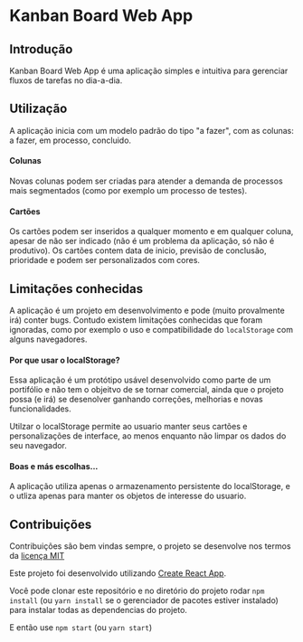 # Kanban Board Web App

## Introdução

Kanban Board Web App é uma aplicação simples e intuitiva para gerenciar fluxos de tarefas no dia-a-dia.

## Utilização

A aplicação inicia com um modelo padrão do tipo "a fazer", com as colunas: a fazer, em processo, concluido.

#### Colunas
Novas colunas podem ser criadas para atender a demanda de processos mais segmentados (como por exemplo um processo de testes).

#### Cartões
Os cartões podem ser inseridos a qualquer momento e em qualquer coluna, apesar de não ser indicado (não é um problema da aplicação, só não é produtivo).
Os cartões contem data de inicio, previsão de conclusão, prioridade e podem ser personalizados com cores.


## Limitações conhecidas
A aplicação é um projeto em desenvolvimento e pode (muito provalmente irá) conter bugs.
Contudo existem limitações conhecidas que foram ignoradas, como por exemplo o uso e compatibilidade do `localStorage` com alguns navegadores.

#### Por que usar o localStorage?

Essa aplicação é um protótipo usável desenvolvido como parte de um portifólio e não tem o objeitvo de se tornar comercial, ainda que o projeto possa (e irá) se desenolver ganhando correções, melhorias e novas funcionalidades.

Utilzar o localStorage permite ao usuario manter seus cartões e personalizações de interface, ao menos enquanto não limpar os dados do seu navegador.

#### Boas e más escolhas...

A aplicação utiliza apenas o armazenamento persistente do localStorage, e o utliza apenas para manter os objetos de interesse do usuario.

## Contribuições

Contribuições são bem vindas sempre, o projeto se desenvolve nos termos da [licença MIT](./LICENCE.md)

Este projeto foi desenvolvido utilizando [Create React App](https://github.com/facebook/create-react-app).

Você pode clonar este repositório e no diretório do projeto rodar `npm install` (ou `yarn install` se o gerenciador de pacotes estiver instalado) para instalar todas as dependencias do projeto.

E então use `npm start` (ou `yarn start`)
